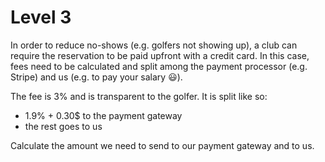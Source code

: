 # Level 3

In order to reduce no-shows (e.g. golfers not showing up), a club can require the reservation to be paid upfront with a credit card. In this case, fees need to be calculated and split among the payment processor (e.g. Stripe) and us (e.g. to pay your salary 😃).

The fee is 3% and is transparent to the golfer. It is split like so:

- 1.9% + 0.30\$ to the payment gateway
- the rest goes to us

Calculate the amount we need to send to our payment gateway and to us.
